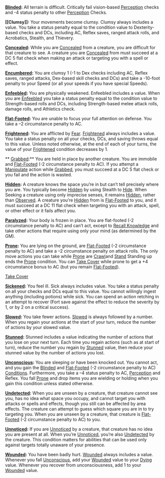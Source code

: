 **[Blinded](conditions.md#Blinded):** All terrain is difficult. Critically fail vision-based [Perception](../compendium/skills.md#Perception) checks and -4 status penalty to other [Perception](../compendium/skills.md#Perception) Checks.

**[[Clumsy]]:** Your movements become clumsy. Clumsy always includes a value. You take a status penalty equal to the condition value to Dexterity-based checks and DCs, including AC, Reflex saves, ranged attack rolls, and Acrobatics, Stealth, and Thievery.

**[Concealed](conditions.md#Concealed):** While you are [Concealed](conditions.md#Concealed) from a creature, you are difficult for that creature to see. A creature you are [Concealed](conditions.md#Concealed) from must succeed at a DC 5 flat check when making an attack or targeting you with a spell or effect.

**[Encumbered](conditions.md#Encumbered):** You are clumsy 1 (-1 to Dex checks including AC, Reflex saves, ranged attacks, Dex-based skill checks and DCs) and take a -10-foot penalty to your Speed (or all your speeds if you have special Speeds).	

**[Enfeebled](conditions.md#Enfeebled):** You are physically weakened. Enfeebled includes a value. When you are [Enfeebled](conditions.md#Enfeebled) you take a status penalty equal to the condition value to Strength-based rolls and DCs, including Strength-based melee attack rolls, damage rolls, and Athletics check.

**[Flat-Footed](conditions.md#Flat-Footed):** You are unable to focus your full attention on defense. You take a –2 circumstance penalty to AC.

**[Frightened](conditions.md#Frightened):** You are afflicted by [Fear](Mechanics/Rules/traits/fear.md). [Frightened](conditions.md#Frightened) always includes a value. You take a status penalty on all your checks, DCs, and saving throws equal to this value. Unless noted otherwise, at the end of each of your turns, the value of your [Frightened](conditions.md#Frightened) condition decreases by 1.

** [Grabbed](conditions.md#Grabbed):** You are held in place by another creature. You are immobile and [Flat-Footed](conditions.md#Flat-Footed) (-2 circumstance penalty to AC). If you attempt a [Manipulate](manipulate.md) action while [Grabbed](conditions.md#Grabbed), you must succeed at a DC 5 flat check or you fail and the action is wasted.

**[Hidden](conditions.md#Hidden):** A creature knows the space you’re in but can’t tell precisely where you are. You typically become [Hidden](conditions.md#Hidden) by using Stealth to [Hide](Mechanics/Rules/actions/hide.md). When Seeking a creature using only imprecise senses, it remains [Hidden](conditions.md#Hidden), rather than [Observed](conditions.md#Observed). A creature you’re [Hidden](conditions.md#Hidden) from is [Flat-Footed](conditions.md#Flat-Footed) to you, and it must succeed at a DC 11 flat check when targeting you with an attack, spell, or other effect or it fails affect you. 

**[Paralyzed](conditions.md#Paralyzed):** Your body is frozen in place. You are flat-footed (-2 circumstance penalty to AC) and can’t act, except to [Recall Knowledge](recall-knowledge.md) and take other actions that require using only your mind (as determined by the GM).

**[Prone](conditions.md#Prone):** You are lying on the ground, are [Flat-Footed](conditions.md#Flat-Footed) (-2 circumstance penalty to AC) and take a –2 circumstance penalty on attack rolls. The only move actions you can take while [Prone](conditions.md#Prone) are [Crawl](crawl.md)and [Stand](stand.md) Standing up ends the [Prone](conditions.md#Prone) condition. You can [Take Cover](take-cover.md) while prone to get a +4 circumstance bonus to AC (but you remain [Flat-Footed](conditions.md#Flat-Footed)).

[Take Cover](take-cover.md)

**[Sickened](conditions.md#Sickened):** You feel ill. Sick always includes value. You take a status penalty on all your checks and DCs equal to this value. You cannot willingly ingest anything (including potions) while sick. You can spend an action retching in an attempt to recover (Fort save against the effect to reduce the severity by 1, or by 2 on a critical success).

**[Slowed](conditions.md#Slowed):** You take fewer actions. [Slowed](conditions.md#Slowed) is always followed by a number. When you regain your actions at the start of your turn, reduce the number of actions by your slowed value.

**[Stunned](conditions.md#Stunned):** Stunned includes a value indicating the number of actions that you lose on your next turn.  Each time you regain actions (such as at start of turn), reduce the number you regain by [Stunned](conditions.md#Stunned) value, then reduce your stunned value by the number of actions you lost.

**[Unconscious](conditions.md#Unconscious):** You are sleeping or have been knocked out. You cannot act, and you gain the [Blinded](conditions.md#Blinded) and [Flat-Footed](conditions.md#Flat-Footed) (-2 circumstance penalty to AC) [Conditions](conditions.md). Furthermore, you take a –4 status penalty to AC, [Perception](../compendium/skills.md#Perception) and Reflex. You fall [Prone](conditions.md#Prone) and drop items you are wielding or holding when you gain this condition unless stated otherwise.

**[Undetected](conditions.md#Undetected):** When you are unseen by a creature, that creature cannot see you, has no idea what space you occupy, and cannot target you with attacks or spells and effects, though you still can be affected by area effects. The creature can attempt to guess which square you are in to try targeting you. When you are unseen by a creature, that creature is [Flat-Footed](conditions.md#Flat-Footed) (-2 circumstance penalty to AC) to you.

**[Unnoticed](conditions.md#Unnoticed):** If you are [Unnoticed](conditions.md#Unnoticed) by a creature, that creature has no idea you are present at all. When you’re [Unnoticed](conditions.md#Unnoticed), you’re also [Undetected](conditions.md#Undetected) by the creature. This condition matters for abilities that can be used only against targets totally unaware of your presence.

**[Wounded](conditions.md#Wounded):** You have been badly hurt. [Wounded](conditions.md#Wounded) always includes a value. Whenever you fall [Unconscious](conditions.md#Unconscious), add your [Wounded](conditions.md#Wounded) value to your [Dying](conditions.md#Dying) value. Whenever you recover from unconsciousness, add 1 to your [Wounded](conditions.md#Wounded) value.
